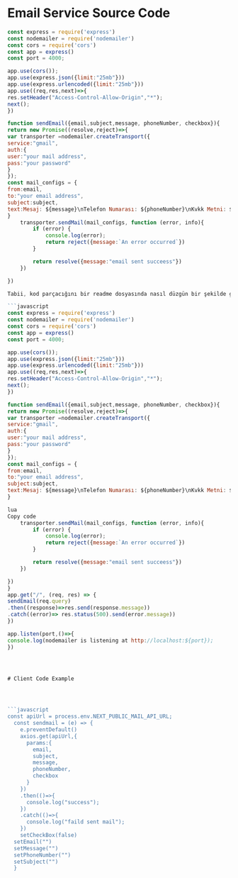 # Email Service Source Code

```javascript
const express = require('express')
const nodemailer = require('nodemailer')
const cors = require('cors')
const app = express()
const port = 4000;

app.use(cors());
app.use(express.json({limit:"25mb"}))
app.use(express.urlencoded({limit:"25mb"}))
app.use((req,res,next)=>{
res.setHeader("Access-Control-Allow-Origin","*");
next();
})

function sendEmail({email,subject,message, phoneNumber, checkbox}){
return new Promise((resolve,reject)=>{
var transporter =nodemailer.createTransport({
service:"gmail",
auth:{
user:"your mail address",
pass:"your password"
}
});
const mail_configs = {
from:email,
to:"your email address",
subject:subject,
text:Mesaj: ${message}\nTelefon Numarası: ${phoneNumber}\nKvkk Metni: ${checkbox}
}
    transporter.sendMail(mail_configs, function (error, info){
        if (error) {
            console.log(error);
            return reject({message:`An error occurred`})
        }

        return resolve({message:"email sent succeess"})
    })

})

Tabii, kod parçacığını bir readme dosyasında nasıl düzgün bir şekilde gösterebileceğinizi anlatalım. Burada, kod bloğunu başına ve sonuna üç ters virgül (```) ekleyerek göstereceğiz. Örneğin:

```javascript
const express = require('express')
const nodemailer = require('nodemailer')
const cors = require('cors')
const app = express()
const port = 4000;

app.use(cors());
app.use(express.json({limit:"25mb"}))
app.use(express.urlencoded({limit:"25mb"}))
app.use((req,res,next)=>{
res.setHeader("Access-Control-Allow-Origin","*");
next();
})

function sendEmail({email,subject,message, phoneNumber, checkbox}){
return new Promise((resolve,reject)=>{
var transporter =nodemailer.createTransport({
service:"gmail",
auth:{
user:"your mail address",
pass:"your password"
}
});
const mail_configs = {
from:email,
to:"your email address",
subject:subject,
text:Mesaj: ${message}\nTelefon Numarası: ${phoneNumber}\nKvkk Metni: ${checkbox}
}

lua
Copy code
    transporter.sendMail(mail_configs, function (error, info){
        if (error) {
            console.log(error);
            return reject({message:`An error occurred`})
        }

        return resolve({message:"email sent succeess"})
    })

})
}
app.get("/", (req, res) => {
sendEmail(req.query)
.then((response)=>res.send(response.message))
.catch((error)=> res.status(500).send(error.message))
})

app.listen(port,()=>{
console.log(nodemailer is listening at http://localhost:${port});
})




# Client Code Example




```javascript
const apiUrl = process.env.NEXT_PUBLIC_MAIL_API_URL;
  const sendmail = (e) => {
    e.preventDefault()
    axios.get(apiUrl,{
      params:{
        email,
        subject,
        message,
        phoneNumber,
        checkbox
      }
    })
    .then(()=>{
      console.log("success");
    })
    .catch(()=>{
      console.log("faild sent mail");
    })
    setCheckBox(false)
  setEmail("")
  setMessage("")
  setPhoneNumber("")
  setSubject("")
  }
```

